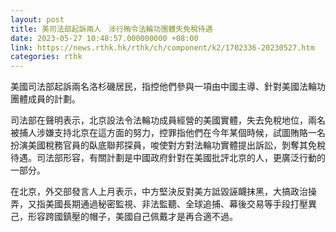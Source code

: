 ```yaml
---
layout: post
title: 美司法部起訴兩人　涉行賄令法輪功團體失免稅待遇
date: 2023-05-27 10:48:57.000000000 +08:00
link: https://news.rthk.hk/rthk/ch/component/k2/1702336-20230527.htm
categories: rthk
---
```


美國司法部起訴兩名洛杉磯居民，指控他們參與一項由中國主導、針對美國法輪功團體成員的計劃。

司法部在聲明表示，北京設法令法輪功成員經營的美國實體，失去免稅地位，兩名被捕人涉嫌支持北京在這方面的努力，控罪指他們在今年某個時候，試圖賄賂一名扮演美國稅務官員的臥底聯邦探員，唆使對方對法輪功實體提出訴訟，剝奪其免稅待遇。司法部形容，有關計劃是中國政府針對在美國批評北京的人，更廣泛行動的一部分。

在北京，外交部發言人上月表示，中方堅決反對美方詆毀誣衊抹黑，大搞政治操弄，又指美國長期通過秘密監視、非法監聽、全球追捕、幕後交易等手段打壓異己，形容跨國鎮壓的帽子，美國自己佩戴才是再合適不過。
